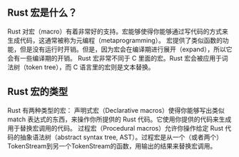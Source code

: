 ## Rust 宏是什么？
Rust 对宏（macro）有着非常好的支持。宏能够使得你能够通过写代码的方式来生成代码，这通常被称为元编程（metaprogramming）。
宏提供了类似函数的功能，但是没有运行时开销。但是，因为宏会在编译期进行展开（expand），所以它会有一些编译期的开销。
Rust 宏非常不同于 C 里面的宏。Rust 宏会被应用于词法树（token tree），而 C 语言里的宏则是文本替换。

## Rust 宏的类型
Rust 有两种类型的宏：
声明式宏（Declarative macros）使得你能够写出类似 match 表达式的东西，来操作你所提供的 Rust 代码。它使用你提供的代码来生成用于替换宏调用的代码。
过程宏（Procedural macros）允许你操作给定 Rust 代码的抽象语法树（abstract syntax tree, AST）。过程宏是从一个（或者两个）TokenStream到另一个TokenStream的函数，用输出的结果来替换宏调用。
